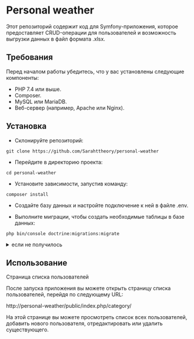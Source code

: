 # Personal weather

Этот репозиторий содержит код для Symfony-приложения, которое предоставляет CRUD-операции для пользователей и возможность выгрузки данных в файл формата .xlsx.

## Требования
Перед началом работы убедитесь, что у вас установлены следующие компоненты:

- PHP 7.4 или выше.
- Composer.
- MySQL или MariaDB.
- Веб-сервер (например, Apache или Nginx).

## Установка
- Склонируйте репозиторий:

```
git clone https://github.com/Sarahttheory/personal-weather
```
- Перейдите в директорию проекта:

```
cd personal-weather
```

- Установите зависимости, запустив команду:
 
```
composer install
```

- Создайте базу данных и настройте подключение к ней в файле .env.

- Выполните миграции, чтобы создать необходимые таблицы в базе данных:

```
php bin/console doctrine:migrations:migrate
```
<details>
<summary>если не получилось</summary>
CREATE TABLE `category` (
  `id` int(11) NOT NULL AUTO_INCREMENT,
  `name` varchar(255) COLLATE utf8mb4_unicode_ci NOT NULL,
  `country` varchar(255) COLLATE utf8mb4_unicode_ci NOT NULL,
  PRIMARY KEY (`id`)
) ENGINE=InnoDB DEFAULT CHARSET=utf8mb4 COLLATE=utf8mb4_unicode_ci;

</details>  

## Использование
Страница списка пользователей

После запуска приложения вы можете открыть страницу списка пользователей, перейдя по следующему URL:

http://personal-weather/public/index.php/category/

На этой странице вы можете просмотреть список всех пользователей, добавить нового пользователя, отредактировать или удалить существующего.
